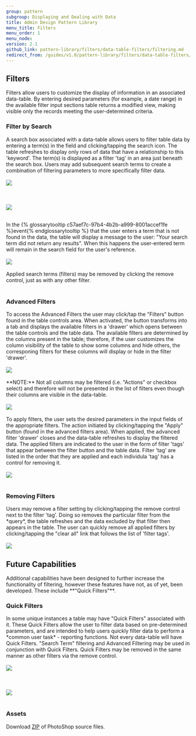 ```yaml
---
group: pattern
subgroup: Displaying and Dealing with Data
title: Admin Design Pattern Library
menu_title: Filters
menu_order: 1
menu_node:
version: 2.1
github_link: pattern-library/filters/data-table-filters/filtering.md
redirect_from: /guides/v1.0/pattern-library/filters/data-table-filters/filtering.html
---
```


## Filters
Filters allow users to customize the display of information in an associated data-table. By entering desired parameters (for example, a date range) in the available filter input sections table returns a modified view, making visible only the records meeting the user-determined criteria.

<h3 id="search">Filter by Search</h3>
A search box associated with a data-table allows users to filter table data by entering a term(s) in the field and clicking/tapping the search icon. The table refreshes to display only rows of data that have a relationship to this 'keyword'. The term(s) is displayed as a filter 'tag' in an area just beneath the search box. Users may add subsequent search terms to create a combination of filtering parameters to more specifically filter data.
<br />
<br />
<img src="img/keyword_1.png">
<br />
<br />
<br />
<br />
<img src="img/keyword_applied.png">
<br />
<br />

In the {% glossarytooltip c57aef7c-97b4-4b2b-a999-8001accef1fe %}event{% endglossarytooltip %} that the user enters a term that is not found in the data, the table will display a message to the user: "Your search term did not return any results". When this happens the user-entered term will remain in the search field for the user's reference.
<br />
<br />
<img src="img/search_not-found.png">
<br />
<br />
Applied search terms (filters) may be removed by clicking the remove control, just as with any other filter. 
<br />
<br />

<h3 id="advanced">Advanced Filters</h3>
To access the Advanced Filters the user may click/tap the "Filters" button found in the table controls area. When activated, the button transforms into a tab and displays the available filters in a 'drawer' which opens between the table controls and the table data. The available filters are determined by the columns present in the table; therefore, if the user customizes the column visibility of the table to show some columns and hide others, the corresponing filters for these columns will display or hide in the filter 'drawer'.
<br />
<br />
<img src="img/filter_init.png">
<br />
<br /> 
**NOTE:** Not all columns may be filtered (i.e. "Actions" or checkbox select) and therefore will not be presented in the list of filters even though their columns are visible in the data-table.
<br />
<br />
<img src="img/filter_drawer.png">
<br />
<br />
To apply filters, the user sets the desired parameters in the input fields of the appropriate filters. The action initiated by clicking/tapping the "Apply" button (found in the advanced filters area). When applied, the advanced filter 'drawer' closes and the data-table refreshes to display the filtered data. The applied filters are indicated to the user in the form of filter 'tags' that appear between the filter button and the table data. Filter 'tag' are listed in the order that they are applied and each individula 'tag' has a control for removing it.
<br />
<br />
<img src="img/filter_applied.png">
<br />
<br />

<h3 id="remove">Removing Filters</h3>
Users may remove a filter setting by clicking/tapping the remove control next to the filter 'tag'. Doing so removes the particular filter from the *query*, the table refreshes and the data excluded by that filter then appears in the table. The user can quickly remove all applied filters by clicking/tapping the "clear all" link that follows the list of 'filter tags'.
<br />
<br />
<img src="img/filter_remove.png">

<h2>Future Capabilities</h2>
Additional capabilities have been designed to further increase the functionality of filtering, however these features have not, as of yet, been developed.  These include **"Quick Filters"**.


<h3 class="quick">Quick Filters</h3>
In some unique instances a table may have "Quick Filters" associated with it. These Quick Filters allow the user to filter data based on pre-determined parameters, and are intended to help users quickly filter data to perform a *common user task* - reporting functions. Not every data-table will have Quick Filters. "Search Term" filtering and Advanced Filtering may be used in conjunction with Quick Filters. Quick Filters may be removed in the same manner as other filters via the remove control.
<br />
<br />
<img src="img/quick-filter_1.png">
<br />
<br />
<br />
<br />
<img src="img/quick-filter_2.png">
<br />
<br />

<h3 id="assets">Assets</h3>
Download <a href="src/filter-data-table.zip">ZIP</a> of PhotoShop source files.
